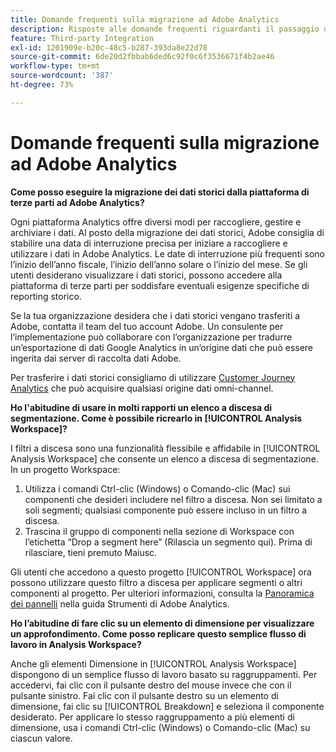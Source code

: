 ```yaml
---
title: Domande frequenti sulla migrazione ad Adobe Analytics
description: Risposte alle domande frequenti riguardanti il passaggio da una piattaforma di terze parti ad Adobe.
feature: Third-party Integration
exl-id: 1201909e-b20c-48c5-b287-393da8e22d78
source-git-commit: 6de20d2fbbab6ded6c92f0c6f3536671f4b2ae46
workflow-type: tm+mt
source-wordcount: '387'
ht-degree: 73%

---
```


# Domande frequenti sulla migrazione ad Adobe Analytics

**Come posso eseguire la migrazione dei dati storici dalla piattaforma di terze parti ad Adobe Analytics?**

Ogni piattaforma Analytics offre diversi modi per raccogliere, gestire e archiviare i dati. Al posto della migrazione dei dati storici, Adobe consiglia di stabilire una data di interruzione precisa per iniziare a raccogliere e utilizzare i dati in Adobe Analytics. Le date di interruzione più frequenti sono l’inizio dell’anno fiscale, l’inizio dell’anno solare o l’inizio del mese. Se gli utenti desiderano visualizzare i dati storici, possono accedere alla piattaforma di terze parti per soddisfare eventuali esigenze specifiche di reporting storico.

Se la tua organizzazione desidera che i dati storici vengano trasferiti a Adobe, contatta il team del tuo account Adobe. Un consulente per l’implementazione può collaborare con l’organizzazione per tradurre un’esportazione di dati Google Analytics in un’origine dati che può essere ingerita dai server di raccolta dati Adobe.

Per trasferire i dati storici consigliamo di utilizzare [Customer Journey Analytics](https://experienceleague.adobe.com/docs/analytics-platform/using/cja-overview/cja-overview.html?lang=it) che può acquisire qualsiasi origine dati omni-channel.

**Ho l&#39;abitudine di usare in molti rapporti un elenco a discesa di segmentazione. Come è possibile ricrearlo in [!UICONTROL Analysis Workspace]?**

I filtri a discesa sono una funzionalità flessibile e affidabile in [!UICONTROL Analysis Workspace] che consente un elenco a discesa di segmentazione. In un progetto Workspace:

1. Utilizza i comandi Ctrl-clic (Windows) o Comando-clic (Mac) sui componenti che desideri includere nel filtro a discesa. Non sei limitato a soli segmenti; qualsiasi componente può essere incluso in un filtro a discesa.
2. Trascina il gruppo di componenti nella sezione di Workspace con l’etichetta “Drop a segment here” (Rilascia un segmento qui). Prima di rilasciare, tieni premuto Maiusc.

Gli utenti che accedono a questo progetto [!UICONTROL Workspace] ora possono utilizzare questo filtro a discesa per applicare segmenti o altri componenti al progetto. Per ulteriori informazioni, consulta la [Panoramica dei pannelli](/help/analyze/analysis-workspace/c-panels/panels.md) nella guida Strumenti di Adobe Analytics.

**Ho l’abitudine di fare clic su un elemento di dimensione per visualizzare un approfondimento. Come posso replicare questo semplice flusso di lavoro in Analysis Workspace?**

Anche gli elementi Dimensione in [!UICONTROL Analysis Workspace] dispongono di un semplice flusso di lavoro basato su raggruppamenti. Per accedervi, fai clic con il pulsante destro del mouse invece che con il pulsante sinistro. Fai clic con il pulsante destro su un elemento di dimensione, fai clic su [!UICONTROL Breakdown] e seleziona il componente desiderato. Per applicare lo stesso raggruppamento a più elementi di dimensione, usa i comandi Ctrl-clic (Windows) o Comando-clic (Mac) su ciascun valore.
